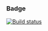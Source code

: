 
### Badge
[![Build status](https://ci.appveyor.com/api/projects/status/97nbxbnilbr9esd5?svg=true)](https://ci.appveyor.com/project/KateYachmeneva/ahj-dnd)

